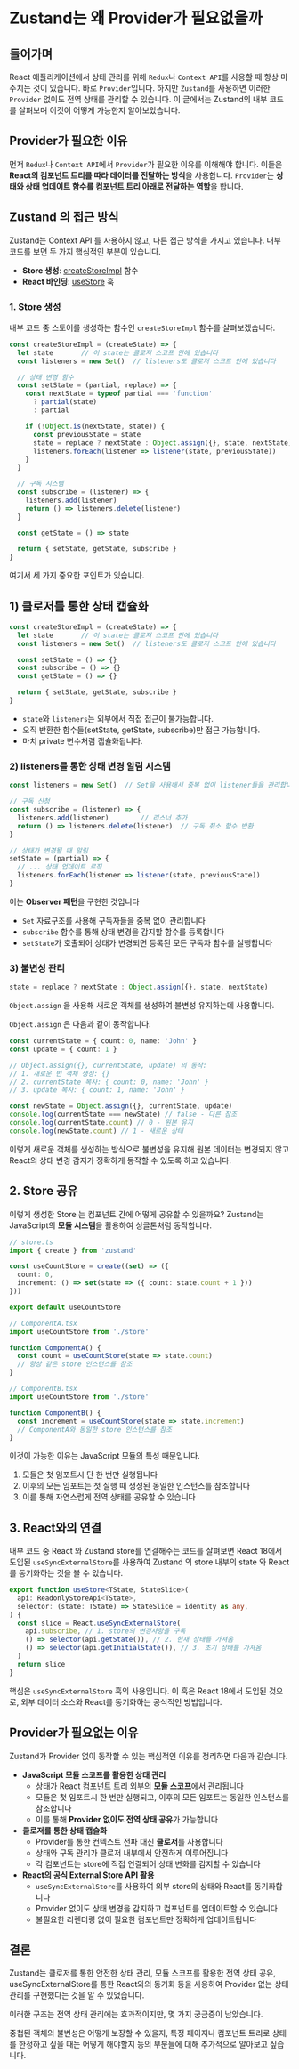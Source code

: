 # Zustand는 왜 Provider가 필요없을까

## 들어가며

React 애플리케이션에서 상태 관리를 위해 `Redux`나 `Context API`를 사용할 때 항상 마주치는 것이 있습니다. 바로 `Provider`입니다. 하지만 `Zustand`를 사용하면 이러한 `Provider` 없이도 전역 상태를 관리할 수 있습니다.
이 글에서는 Zustand의 내부 코드를 살펴보며 이것이 어떻게 가능한지 알아보았습니다.

## Provider가 필요한 이유

먼저  `Redux`나 `Context API`에서 `Provider`가 필요한 이유를 이해해야 합니다. 이들은 **React의 컴포넌트 트리를 따라 데이터를 전달하는 방식**을 사용합니다. `Provider`는 **상태와 상태 업데이트 함수를 컴포넌트 트리 아래로 전달하는 역할**을 합니다.
## Zustand 의 접근 방식

Zustand는 Context API 를 사용하지 않고, 다른 접근 방식을 가지고 있습니다.
내부 코드를 보면 두 가지 핵심적인 부분이 있습니다.

- **Store 생성**: [createStoreImpl](https://github.com/pmndrs/zustand/blob/main/src/vanilla.ts) 함수
- **React 바인딩**: [useStore](https://github.com/pmndrs/zustand/blob/main/src/react.ts) 훅

### 1. Store 생성
내부 코드 중 스토어를 생성하는 함수인 `createStoreImpl` 함수를 살펴보겠습니다.

```typescript
const createStoreImpl = (createState) => {
  let state       // 이 state는 클로저 스코프 안에 있습니다
  const listeners = new Set()  // listeners도 클로저 스코프 안에 있습니다

  // 상태 변경 함수
  const setState = (partial, replace) => {
    const nextState = typeof partial === 'function'
      ? partial(state)
      : partial

    if (!Object.is(nextState, state)) {
      const previousState = state
      state = replace ? nextState : Object.assign({}, state, nextState)
      listeners.forEach(listener => listener(state, previousState))
    }
  }

  // 구독 시스템
  const subscribe = (listener) => {
    listeners.add(listener)
    return () => listeners.delete(listener)
  }

  const getState = () => state

  return { setState, getState, subscribe }
}
```

여기서 세 가지 중요한 포인트가 있습니다.
## 1) 클로저를 통한 상태 캡슐화
```ts
const createStoreImpl = (createState) => {
  let state       // 이 state는 클로저 스코프 안에 있습니다
  const listeners = new Set()  // listeners도 클로저 스코프 안에 있습니다

  const setState = () => {}
  const subscribe = () => {}
  const getState = () => {}

  return { setState, getState, subscribe }
}
```
- `state`와 `listeners`는 외부에서 직접 접근이 불가능합니다.
- 오직 반환한 함수들(setState, getState, subscribe)만 접근 가능합니다.
- 마치 private 변수처럼 캡슐화됩니다.

### 2) listeners를 통한 상태 변경 알림 시스템

```ts
const listeners = new Set()  // Set을 사용해서 중복 없이 listener들을 관리합니다

// 구독 신청
const subscribe = (listener) => {
  listeners.add(listener)        // 리스너 추가
  return () => listeners.delete(listener)  // 구독 취소 함수 반환
}

// 상태가 변경될 때 알림
setState = (partial) => {
  // ... 상태 업데이트 로직
  listeners.forEach(listener => listener(state, previousState))
}
```

이는 **Observer 패턴**을 구현한 것입니다

- `Set` 자료구조를 사용해 구독자들을 중복 없이 관리합니다
- `subscribe` 함수를 통해 상태 변경을 감지할 함수를 등록합니다
- `setState`가 호출되어 상태가 변경되면 등록된 모든 구독자 함수를 실행합니다

### 3) 불변성 관리

```ts
state = replace ? nextState : Object.assign({}, state, nextState)
```

`Object.assign` 을 사용해 새로운 객체를 생성하여 불변성 유지하는데 사용합니다.

`Object.assign` 은 다음과 같이 동작합니다.

```ts
const currentState = { count: 0, name: 'John' }
const update = { count: 1 }

// Object.assign({}, currentState, update) 의 동작:
// 1. 새로운 빈 객체 생성: {}
// 2. currentState 복사: { count: 0, name: 'John' }
// 3. update 복사: { count: 1, name: 'John' }

const newState = Object.assign({}, currentState, update)
console.log(currentState === newState) // false - 다른 참조
console.log(currentState.count) // 0 - 원본 유지
console.log(newState.count) // 1 - 새로운 상태
```

이렇게 새로운 객체를 생성하는 방식으로 불변성을 유지해 원본 데이터는 변경되지 않고 React의 상태 변경 감지가 정확하게 동작할 수 있도록 하고 있습니다.

## 2. Store 공유

이렇게 생성한 Store 는 컴포넌트 간에 어떻게 공유할 수 있을까요?
Zustand는 JavaScript의 **모듈 시스템**을 활용하여 싱글톤처럼 동작합니다.

```typescript
// store.ts
import { create } from 'zustand'

const useCountStore = create((set) => ({
  count: 0,
  increment: () => set(state => ({ count: state.count + 1 }))
}))

export default useCountStore

// ComponentA.tsx
import useCountStore from './store'

function ComponentA() {
  const count = useCountStore(state => state.count)
  // 항상 같은 store 인스턴스를 참조
}

// ComponentB.tsx
import useCountStore from './store'

function ComponentB() {
  const increment = useCountStore(state => state.increment)
  // ComponentA와 동일한 store 인스턴스를 참조
}
```

이것이 가능한 이유는 JavaScript 모듈의 특성 때문입니다.

1. 모듈은 첫 임포트시 단 한 번만 실행됩니다
2. 이후의 모든 임포트는 첫 실행 때 생성된 동일한 인스턴스를 참조합니다
3. 이를 통해 자연스럽게 전역 상태를 공유할 수 있습니다

## 3. React와의 연결

내부 코드 중 React 와 Zustand store를 연결해주는 코드를 살펴보면 React 18에서 도입된 `useSyncExternalStore`를 사용하여 Zustand 의 store 내부의 state 와 React 를 동기화하는 것을 볼 수 있습니다.

```ts
export function useStore<TState, StateSlice>(
  api: ReadonlyStoreApi<TState>,
  selector: (state: TState) => StateSlice = identity as any,
) {
  const slice = React.useSyncExternalStore(
    api.subscribe, // 1. store의 변경사항을 구독
    () => selector(api.getState()), // 2. 현재 상태를 가져옴
    () => selector(api.getInitialState()), // 3. 초기 상태를 가져옴
  )
  return slice
}
```

핵심은 `useSyncExternalStore` 훅의 사용입니다. 이 훅은 React 18에서 도입된 것으로, 외부 데이터 소스와 React를 동기화하는 공식적인 방법입니다.
## Provider가 필요없는 이유

Zustand가 Provider 없이 동작할 수 있는 핵심적인 이유를 정리하면 다음과 같습니다.
- **JavaScript 모듈 스코프를 활용한 상태 관리**
    - 상태가 React 컴포넌트 트리 외부의 **모듈 스코프**에서 관리됩니다
    - 모듈은 첫 임포트시 한 번만 실행되고, 이후의 모든 임포트는 동일한 인스턴스를 참조합니다
    - 이를 통해 **Provider 없이도 전역 상태 공유**가 가능합니다
- **클로저를 통한 상태 캡슐화**
    - Provider를 통한 컨텍스트 전파 대신 **클로저**를 사용합니다
    - 상태와 구독 관리가 클로저 내부에서 안전하게 이루어집니다
    - 각 컴포넌트는 store에 직접 연결되어 상태 변화를 감지할 수 있습니다
- **React의 공식 External Store API 활용**
    - `useSyncExternalStore`를 사용하여 외부 store의 상태와 React를 동기화합니다
    - Provider 없이도 상태 변경을 감지하고 컴포넌트를 업데이트할 수 있습니다
    - 불필요한 리렌더링 없이 필요한 컴포넌트만 정확하게 업데이트됩니다

## 결론

Zustand는 클로저를 통한 안전한 상태 관리, 모듈 스코프를 활용한 전역 상태 공유, useSyncExternalStore를 통한 React와의 동기화 등을 사용하여 Provider 없는 상태 관리를 구현했다는 것을 알 수 있었습니다.

이러한 구조는 전역 상태 관리에는 효과적이지만, 몇 가지 궁금증이 남았습니다.

중첩된 객체의 불변성은 어떻게 보장할 수 있을지, 특정 페이지나 컴포넌트 트리로 상태를 한정하고 싶을 때는 어떻게 해야할지 등의 부분들에 대해 추가적으로 알아보고 싶습니다.